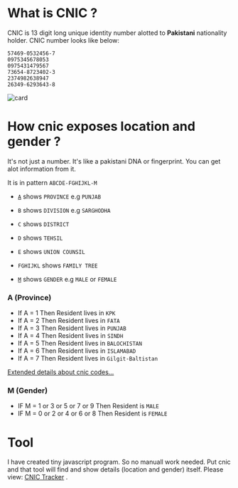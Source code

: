 # What is CNIC ?
CNIC is 13 digit long unique identity number alotted to **Pakistani** nationality holder.
CNIC number looks like below:
```
57469-0532456-7
0975345678053
0975431479567
73654-8723402-3
2374982638947
26349-6293643-8
```
![card](cnic_sample.jpg) 

# How cnic exposes location and gender ?
It's not just a number. It's like a pakistani DNA or fingerprint. You can get alot information from it. 

It is in pattern `ABCDE-FGHIJKL-M`

- [`A`](#a-province) shows `PROVINCE` e.g `PUNJAB`
- `B` shows `DIVISION` e.g `SARGHODHA`
- `C` shows `DISTRICT`
- `D` shows `TEHSIL`  
- `E` shows `UNION COUNSIL`  

- `FGHIJKL` shows `FAMILY TREE`

- [`M`](#m-gender) shows `GENDER` e.g `MALE` or `FEMALE`

### A (Province)
- If A = 1 Then Resident lives in `KPK`
- If A = 2 Then Resident lives in `FATA`
- If A = 3 Then Resident lives in `PUNJAB`
- If A = 4 Then Resident lives in `SINDH`
- If A = 5 Then Resident lives in `BALOCHISTAN`
- If A = 6 Then Resident lives in `ISLAMABAD`
- If A = 7 Then Resident lives in `Gilgit-Baltistan`

[Extended details about cnic codes...](cnic_codes_list.md)

### M (Gender)
- IF M = 1 or 3 or 5 or 7 or 9 Then Resident is `MALE`
- IF M = 0 or 2 or 4 or 6 or 8 Then Resident is `FEMALE`

# Tool
I have created tiny javascript program. So no manuall work needed.
Put cnic and that tool will find and show details (location and gender) itself.
Please view: [CNIC Tracker](https://ali432003.github.io/CNIC-validator/) .
